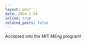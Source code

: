 ```yaml
---
layout: post
date: 2024-1-24
inline: true
related_posts: false
---
```


Accepted into the MIT MEng program!
